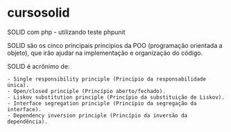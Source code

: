 # cursosolid
SOLID com php - utilizando teste phpunit

 SOLID são os cinco principais princípios da POO (programação orientada a objeto), que irão ajudar na implementação e organização
 do código.
 
 SOLID é acrônimo de:

    - Single responsibility principle (Princípio da responsabilidade única).
    - Open/closed principle (Princípio aberto/fechado). 
    - Liskov substitution principle (Princípio da substituição de Liskov).
    - Interface segregation principle (Princípio da segregação da interface).
    - Dependency inversion principle (Princípio da inversão da dependência).

